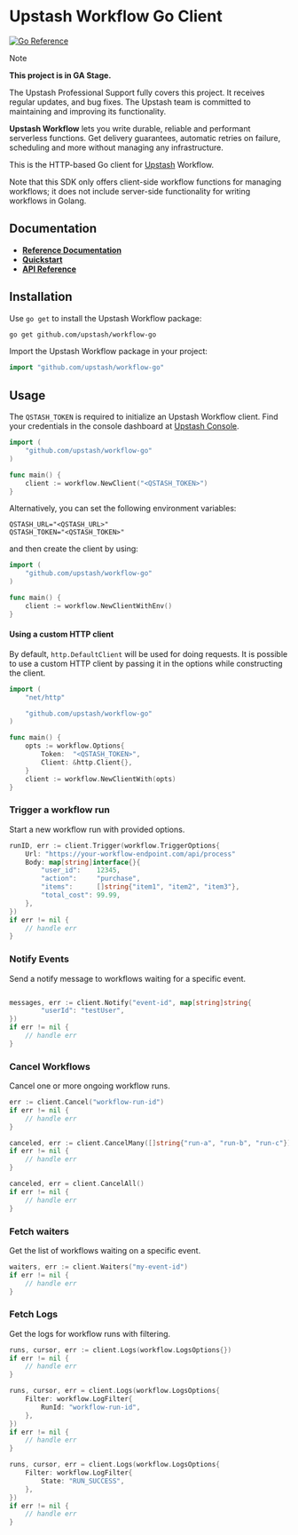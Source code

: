 # Upstash Workflow Go Client

[![Go Reference](https://pkg.go.dev/badge/github.com/upstash/workflow-go.svg)](https://pkg.go.dev/github.com/upstash/workflow-go)

> [!NOTE]  
> **This project is in GA Stage.**
>
> The Upstash Professional Support fully covers this project. It receives regular updates, and bug fixes.
> The Upstash team is committed to maintaining and improving its functionality.

**Upstash Workflow** lets you write durable, reliable and performant serverless functions. Get delivery guarantees, automatic retries on failure, scheduling and more without managing any infrastructure.

This is the HTTP-based Go client for [Upstash](https://upstash.com/) Workflow.

Note that this SDK only offers client-side workflow functions for managing workflows; it does not include server-side functionality for writing workflows in Golang.

## Documentation

- [**Reference Documentation**](https://upstash.com/docs/workflow/overall/getstarted)
- [**Quickstart**](https://upstash.com/docs/workflow/quickstarts)
- [**API Reference**](https://pkg.go.dev/github.com/upstash/workflow-go)


## Installation

Use `go get` to install the Upstash Workflow package:
```bash
go get github.com/upstash/workflow-go
```

Import the Upstash Workflow package in your project:

```go
import "github.com/upstash/workflow-go"
```


## Usage

The `QSTASH_TOKEN` is required to initialize an Upstash Workflow client. 
Find your credentials in the console dashboard at [Upstash Console](https://console.upstash.com/qstash).

```go
import (
	"github.com/upstash/workflow-go"
)

func main() {
	client := workflow.NewClient("<QSTASH_TOKEN>")
}
```

Alternatively, you can set the following environment variables:

```shell
QSTASH_URL="<QSTASH_URL>"
QSTASH_TOKEN="<QSTASH_TOKEN>"
```

and then create the client by using:

```go
import (
	"github.com/upstash/workflow-go"
)

func main() {
	client := workflow.NewClientWithEnv()
}
```
#### Using a custom HTTP client

By default, `http.DefaultClient` will be used for doing requests. It is possible to use a custom HTTP client by passing it in the options while constructing the client.

```go
import (
	"net/http"

	"github.com/upstash/workflow-go"
)

func main() {
	opts := workflow.Options{
		Token:  "<QSTASH_TOKEN>",
		Client: &http.Client{},
	}
	client := workflow.NewClientWith(opts)
}
```

### Trigger a workflow run

Start a new workflow run with provided options.

```go
runID, err := client.Trigger(workflow.TriggerOptions{
    Url: "https://your-workflow-endpoint.com/api/process"
    Body: map[string]interface{}{
        "user_id":    12345,
        "action":     "purchase",
        "items":      []string{"item1", "item2", "item3"},
        "total_cost": 99.99,
    },
})
if err != nil {
    // handle err
}
```

### Notify Events

Send a notify message to workflows waiting for a specific event.

```go

messages, err := client.Notify("event-id", map[string]string{
		"userId": "testUser",
})
if err != nil {
    // handle err
}
```

### Cancel Workflows

Cancel one or more ongoing workflow runs.

```go
err := client.Cancel("workflow-run-id")
if err != nil {
    // handle err
}

canceled, err := client.CancelMany([]string{"run-a", "run-b", "run-c"})
if err != nil {
    // handle err
}

canceled, err = client.CancelAll()
if err != nil {
    // handle err
}
```

### Fetch waiters

Get the list of workflows waiting on a specific event.

```go
waiters, err := client.Waiters("my-event-id")
if err != nil {
    // handle err
}
```

### Fetch Logs

Get the logs for workflow runs with filtering.

```go
runs, cursor, err := client.Logs(workflow.LogsOptions{})
if err != nil {
    // handle err
}

runs, cursor, err = client.Logs(workflow.LogsOptions{
    Filter: workflow.LogFilter{
        RunId: "workflow-run-id",
    },
})
if err != nil {
	// handle err
}

runs, cursor, err = client.Logs(workflow.LogsOptions{
    Filter: workflow.LogFilter{
        State: "RUN_SUCCESS",
    },
})
if err != nil {
	// handle err
}
```
